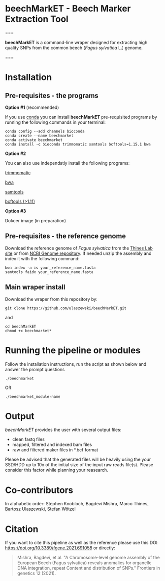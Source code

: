 # beechMarkET - Beech Marker Extraction Tool 
===

**beechMarkET** is a command-line wraper designed for extracting high quality SNPs from the common beech (_Fagus sylvatica_ L.) genome. 

===

# Installation

## **Pre-requisites** - the programs

**Option #1** (recommended)

If you use [conda](https://conda.io/projects/conda/en/latest/user-guide/install/index.html) you can install **beechMarkET** pre-requisited programs by running the following commands in your terminal:
```
conda config --add channels bioconda
conda create --name beechmarket
conda activate beechmarket
conda install -c bioconda trimmomatic samtools bcftools=1.15.1 bwa
```

**Option #2**

You can also use independatly install the following programs:

[trimmomatic](https://github.com/usadellab/Trimmomatic)

[bwa](https://github.com/lh3/bwa)

[samtools](https://github.com/samtools/samtools)

[bcftools (>1.11)](https://github.com/samtools/bcftools)


**Option #3**

Dokcer image (in preparation)

## **Pre-requisites** - the reference genome

Download the  reference genome of _Fagus sylvatica_ from the [Thines Lab site](http://thines-lab.senckenberg.de/beechgenome/data.html) or from [NCBI Genome repository](https://www.ncbi.nlm.nih.gov/data-hub/genome/GCA_907173295.1/). If needed unzip the assembly and index it with the following command:
```
bwa index -a is your_reference_name.fasta
samtools faidx your_reference_name.fasta
```

## Main wraper install

Download the wraper from this repository by:
```
git clone https://github.com/ulaszewski/beechMarkET.git
```
and
```
cd beechMarkET
chmod +x beechmarket*
```

# Running the pipeline or modules
Follow the installation instructions, run the script as shown below and answer the prompt questions
```
./beechmarket
```
OR
```
./beechmarket_module-name
```
# Output

_beechMarkET_ provides the user with several output files:
- clean fastq files
- mapped, filtered and indexed bam files
- raw and filtered maker files in *.bcf format

Please be advised that the generated files will be heavily using the your SSD/HDD up to 10x of the initial size of the input raw reads file(s). Please consider this factor while planning your reasearch.

# Co-contributors
In alphabetic order: Stephen Knobloch, Bagdevi Mishra, Marco Thines, Bartosz Ulaszewski, Stefan Wötzel


# Citation
If you want to cite this pipeline as well as the reference please use this DOI: https://doi.org/10.3389/fgene.2021.691058 or directly:
> Mishra, Bagdevi, et al. "A Chromosome-level genome assembly of the European Beech (Fagus sylvatica) reveals anomalies for organelle DNA integration, repeat Content and distribution of SNPs." Frontiers in genetics 12 (2021).
